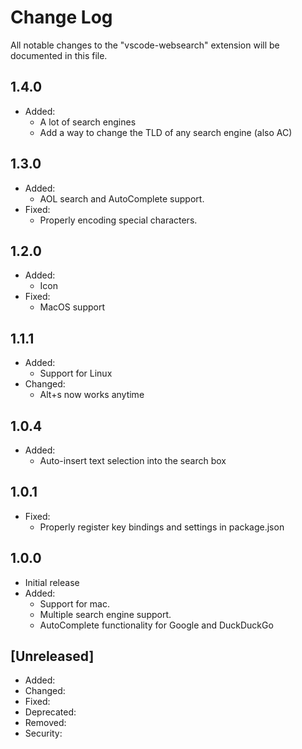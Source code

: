 # Change Log

All notable changes to the "vscode-websearch" extension will be documented in this file.

## 1.4.0

- Added:
  - A lot of search engines
  - Add a way to change the TLD of any search engine (also AC)

## 1.3.0

- Added:
  - AOL search and AutoComplete support.
- Fixed:
  - Properly encoding special characters.

## 1.2.0

- Added:
  - Icon
- Fixed:
  - MacOS support

## 1.1.1

- Added:
  - Support for Linux
- Changed:
  - Alt+s now works anytime

## 1.0.4

- Added:
  - Auto-insert text selection into the search box

## 1.0.1

- Fixed:
  - Properly register key bindings and settings in package.json

## 1.0.0

- Initial release
- Added:
  - Support for mac.
  - Multiple search engine support.
  - AutoComplete functionality for Google and DuckDuckGo 

## [Unreleased]

- Added:
- Changed:
- Fixed:
- Deprecated:
- Removed:
- Security: